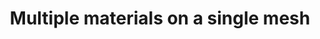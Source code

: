 ---
layout: single
title:  "Multiple materials on a single mesh"
sidebar:
  nav: "tutorials"
comments: true
---